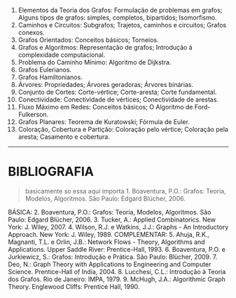 1. Elementos da Teoria dos Grafos: Formulação de problemas em grafos; Alguns tipos de grafos: simples, completos, bipartidos; Isomorfismo.
2. Caminhos e Circuitos: Subgrafos; Trajetos, caminhos e circuitos; Grafos conexos.
3. Grafos Orientados: Conceitos básicos; Torneios.
4. Grafos e Algoritmos: Representação de grafos; Introdução à complexidade computacional.
5. Problema do Caminho Mínimo: Algoritmo de Dijkstra.
6. Grafos Eulerianos.
7. Grafos Hamiltonianos.
8. Árvores: Propriedades; Árvores geradoras; Árvores binárias.
9. Conjunto de Cortes: Corte-vértice; Corte-aresta; Corte fundamental.
10. Conectividade: Conectividade de vértices; Conectividade de arestas.
11. Fluxo Máximo em Redes: Conceitos básicos; O Algoritmo de Ford-Fulkerson.
12. Grafos Planares: Teorema de Kuratowski; Fórmula de Euler.
13. Coloração, Cobertura e Partição: Coloração pelo vértice; Coloração pela aresta; Casamento e cobertura.

--- 

# BIBLIOGRAFIA

> basicamente so essa aqui importa  1. Boaventura, P.O.: Grafos: Teoria, Modelos, Algoritmos. São Paulo: Edgard Blücher, 2006.

BÁSICA:
2. Boaventura, P.O.: Grafos: Teoria, Modelos, Algoritmos. São Paulo: Edgard Blücher, 2006.
3. Tucker, A.: Applied Combinatorics. New York: J. Wiley, 2007.
4. Wilson, R.J. e Watkins, J.J.: Graphs - An Introductory Approach. New York: J. Wiley, 1989.
COMPLEMENTAR:
5. Ahuja, R.K., Magnanti, T.L. e Orlin, J.B.: Network Flows - Theory, Algorithms and Applications.
Upper Saddle River: Prentice-Hall, 1993.
6. Boaventura, P.O. e Jurkiewicz, S.: Grafos: Introdução e Prática. São Paulo: Blücher, 2009.
7. Deo, N.: Graph Theory with Applications to Engineering and Computer Science. Prentice-Hall of India,
2004.
8. Lucchesi, C.L.: Introdução à Teoria dos Grafos. Rio de Janeiro: IMPA, 1979.
9. McHugh, J.A.: Algorithmic Graph Theory. Englewood Cliffs: Prentice Hall, 1990.
